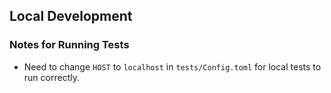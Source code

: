 ## Local Development

### Notes for Running Tests

- Need to change `HOST` to `localhost` in `tests/Config.toml` for local tests to run correctly.
